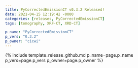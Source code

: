 ```yaml
---
title: PyCorrectedEmissionCT v0.3.2 Released!
date: 2021-04-15 12:19:42 -0000
categories: [releases, PyCorrectedEmissionCT]
tags: [tomography, XRF-CT, XRD-CT]

p_name: "PyCorrectedEmissionCT"
p_vers: "0.3.2"
p_owner: "cicwi"
---
```


{% include template_release_github.md p_name=page.p_name p_vers=page.p_vers p_owner=page.p_owner %}
